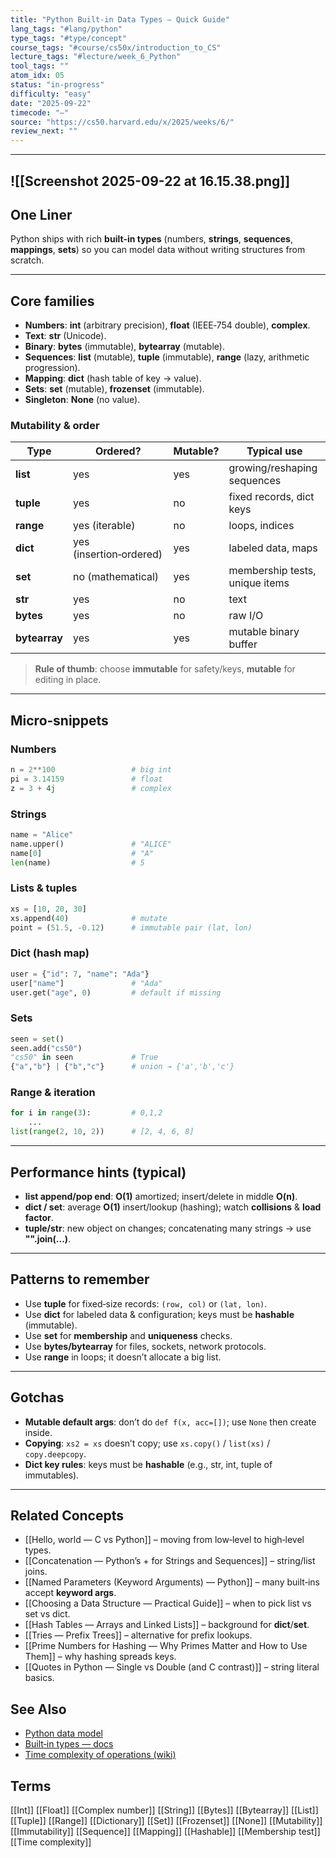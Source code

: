 ```yaml
---
title: "Python Built-in Data Types — Quick Guide"
lang_tags: "#lang/python"
type_tags: "#type/concept"
course_tags: "#course/cs50x/introduction_to_CS"
lecture_tags: "#lecture/week_6_Python"
tool_tags: ""
atom_idx: 05
status: "in-progress"
difficulty: "easy"
date: "2025-09-22"
timecode: "—"
source: "https://cs50.harvard.edu/x/2025/weeks/6/"
review_next: ""
---
```

---

![[Screenshot 2025-09-22 at 16.15.38.png]]
---

## One Liner
Python ships with rich **built‑in types** (numbers, **strings**, **sequences**, **mappings**, **sets**) so you can model data without writing structures from scratch.


---

## Core families
- **Numbers**: **int** (arbitrary precision), **float** (IEEE‑754 double), **complex**.  
- **Text**: **str** (Unicode).  
- **Binary**: **bytes** (immutable), **bytearray** (mutable).  
- **Sequences**: **list** (mutable), **tuple** (immutable), **range** (lazy, arithmetic progression).  
- **Mapping**: **dict** (hash table of key → value).  
- **Sets**: **set** (mutable), **frozenset** (immutable).  
- **Singleton**: **None** (no value).

### Mutability & order
| Type | Ordered? | Mutable? | Typical use |
|---|---|---|---|
| **list** | yes | yes | growing/reshaping sequences |
| **tuple** | yes | no | fixed records, dict keys |
| **range** | yes (iterable) | no | loops, indices |
| **dict** | yes (insertion‑ordered) | yes | labeled data, maps |
| **set** | no (mathematical) | yes | membership tests, unique items |
| **str** | yes | no | text |
| **bytes** | yes | no | raw I/O |
| **bytearray** | yes | yes | mutable binary buffer |

> **Rule of thumb**: choose **immutable** for safety/keys, **mutable** for editing in place.

---

## Micro‑snippets

### Numbers
```py
n = 2**100                 # big int
pi = 3.14159               # float
z = 3 + 4j                 # complex
```

### Strings
```py
name = "Alice"
name.upper()               # "ALICE"
name[0]                    # "A"
len(name)                  # 5
```

### Lists & tuples
```py
xs = [10, 20, 30]
xs.append(40)              # mutate
point = (51.5, -0.12)      # immutable pair (lat, lon)
```

### Dict (hash map)
```py
user = {"id": 7, "name": "Ada"}
user["name"]               # "Ada"
user.get("age", 0)         # default if missing
```

### Sets
```py
seen = set()
seen.add("cs50")
"cs50" in seen             # True
{"a","b"} | {"b","c"}      # union → {'a','b','c'}
```

### Range & iteration
```py
for i in range(3):         # 0,1,2
    ...
list(range(2, 10, 2))      # [2, 4, 6, 8]
```

---

## Performance hints (typical)
- **list append/pop end**: **O(1)** amortized; insert/delete in middle **O(n)**.  
- **dict / set**: average **O(1)** insert/lookup (hashing); watch **collisions** & **load factor**.  
- **tuple/str**: new object on changes; concatenating many strings → use **"".join(...)**.

---

## Patterns to remember
- Use **tuple** for fixed‑size records: `(row, col)` or `(lat, lon)`.  
- Use **dict** for labeled data & configuration; keys must be **hashable** (immutable).  
- Use **set** for **membership** and **uniqueness** checks.  
- Use **bytes/bytearray** for files, sockets, network protocols.  
- Use **range** in loops; it doesn’t allocate a big list.

---

## Gotchas
- **Mutable default args**: don’t do `def f(x, acc=[])`; use `None` then create inside.  
- **Copying**: `xs2 = xs` doesn’t copy; use `xs.copy()` / `list(xs)` / `copy.deepcopy`.  
- **Dict key rules**: keys must be **hashable** (e.g., str, int, tuple of immutables).

---

## Related Concepts
- [[Hello, world — C vs Python]] – moving from low‑level to high‑level types.
- [[Concatenation — Python’s + for Strings and Sequences]] – string/list joins.
- [[Named Parameters (Keyword Arguments) — Python]] – many built‑ins accept **keyword args**.
- [[Choosing a Data Structure — Practical Guide]] – when to pick list vs set vs dict.
- [[Hash Tables — Arrays and Linked Lists]] – background for **dict**/**set**.
- [[Tries — Prefix Trees]] – alternative for prefix lookups.
- [[Prime Numbers for Hashing — Why Primes Matter and How to Use Them]] – why hashing spreads keys.
- [[Quotes in Python — Single vs Double (and C contrast)]] – string literal basics.

## See Also
- [Python data model](https://docs.python.org/3/reference/datamodel.html)
- [Built‑in types — docs](https://docs.python.org/3/library/stdtypes.html)
- [Time complexity of operations (wiki)](https://wiki.python.org/moin/TimeComplexity)

## Terms
[[Int]] [[Float]] [[Complex number]] [[String]] [[Bytes]] [[Bytearray]] [[List]] [[Tuple]] [[Range]] [[Dictionary]] [[Set]] [[Frozenset]] [[None]] [[Mutability]] [[Immutability]] [[Sequence]] [[Mapping]] [[Hashable]] [[Membership test]] [[Time complexity]]